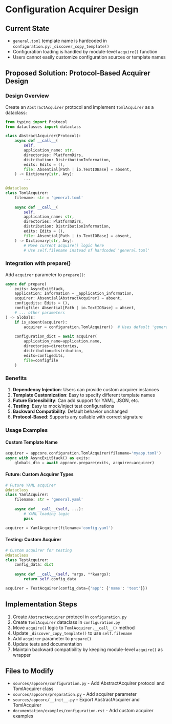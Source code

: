 # Configuration Acquirer Design

## Current State
- `general.toml` template name is hardcoded in `configuration.py:_discover_copy_template()`
- Configuration loading is handled by module-level `acquire()` function
- Users cannot easily customize configuration sources or template names

## Proposed Solution: Protocol-Based Acquirer Design

### Design Overview
Create an `AbstractAcquirer` protocol and implement `TomlAcquirer` as a dataclass:

```python
from typing import Protocol
from dataclasses import dataclass

class AbstractAcquirer(Protocol):
    async def __call__(
        self,
        application_name: str,
        directories: PlatformDirs,
        distribution: DistributionInformation,
        edits: Edits = (),
        file: Absential[Path | io.TextIOBase] = absent,
    ) -> Dictionary[str, Any]:
        ...

@dataclass
class TomlAcquirer:
    filename: str = 'general.toml'
    
    async def __call__(
        self,
        application_name: str,
        directories: PlatformDirs,
        distribution: DistributionInformation,
        edits: Edits = (),
        file: Absential[Path | io.TextIOBase] = absent,
    ) -> Dictionary[str, Any]:
        # Move current acquire() logic here
        # Use self.filename instead of hardcoded 'general.toml'
```

### Integration with prepare()
Add `acquirer` parameter to `prepare()`:

```python
async def prepare(
    exits: AsyncExitStack,
    application: Information = _application_information,
    acquirer: Absential[AbstractAcquirer] = absent,
    configedits: Edits = (),
    configfile: Absential[Path | io.TextIOBase] = absent,
    # ... other parameters
) -> Globals:
    if is_absent(acquirer):
        acquirer = configuration.TomlAcquirer()  # Uses default 'general.toml'
    
    configuration_dict = await acquirer(
        application_name=application.name,
        directories=directories,
        distribution=distribution,
        edits=configedits,
        file=configfile
    )
```

### Benefits
1. **Dependency Injection**: Users can provide custom acquirer instances
2. **Template Customization**: Easy to specify different template names
3. **Future Extensibility**: Can add support for YAML, JSON, etc.
4. **Testing**: Easy to mock/inject test configurations
5. **Backward Compatibility**: Default behavior unchanged
6. **Protocol-Based**: Supports any callable with correct signature

### Usage Examples

#### Custom Template Name
```python
acquirer = appcore.configuration.TomlAcquirer(filename='myapp.toml')
async with AsyncExitStack() as exits:
    globals_dto = await appcore.prepare(exits, acquirer=acquirer)
```

#### Future: Custom Acquirer Types
```python
# Future YAML acquirer
@dataclass
class YamlAcquirer:
    filename: str = 'general.yaml'
    
    async def __call__(self, ...):
        # YAML loading logic
        pass

acquirer = YamlAcquirer(filename='config.yaml')
```

#### Testing: Custom Acquirer
```python
# Custom acquirer for testing
@dataclass
class TestAcquirer:
    config_data: dict
    
    async def __call__(self, *args, **kwargs):
        return self.config_data

acquirer = TestAcquirer(config_data={'app': {'name': 'test'}})
```

## Implementation Steps
1. Create `AbstractAcquirer` protocol in `configuration.py`
2. Create `TomlAcquirer` dataclass in `configuration.py`
3. Move `acquire()` logic to `TomlAcquirer.__call__()` method
4. Update `_discover_copy_template()` to use `self.filename`
5. Add `acquirer` parameter to `prepare()`
6. Update tests and documentation
7. Maintain backward compatibility by keeping module-level `acquire()` as wrapper

## Files to Modify
- `sources/appcore/configuration.py` - Add AbstractAcquirer protocol and TomlAcquirer class
- `sources/appcore/preparation.py` - Add acquirer parameter  
- `sources/appcore/__init__.py` - Export AbstractAcquirer and TomlAcquirer
- `documentation/examples/configuration.rst` - Add custom acquirer examples